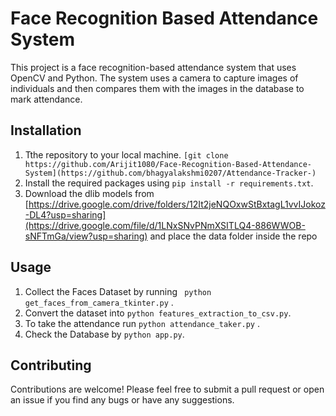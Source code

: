 # Face Recognition Based Attendance System

This project is a face recognition-based attendance system that uses OpenCV and Python. The system uses a camera to capture images of individuals and then compares them with the images in the database to mark attendance.

## Installation

1. Tthe repository to your local machine. ``` [git clone https://github.com/Arijit1080/Face-Recognition-Based-Attendance-System](https://github.com/bhagyalakshmi0207/Attendance-Tracker-) ```
2. Install the required packages using ```pip install -r requirements.txt```.
3. Download the dlib models from [https://drive.google.com/drive/folders/12It2jeNQOxwStBxtagL1vvIJokoz-DL4?usp=sharing](https://drive.google.com/file/d/1LNxSNvPNmXSITLQ4-886WWOB-sNFTmGa/view?usp=sharing) and place the data folder inside the repo

## Usage

1. Collect the Faces Dataset by running ``` python get_faces_from_camera_tkinter.py``` .
2. Convert the dataset into ```python features_extraction_to_csv.py```.
3. To take the attendance run ```python attendance_taker.py``` .
4. Check the Database by ```python app.py```.


## Contributing

Contributions are welcome! Please feel free to submit a pull request or open an issue if you find any bugs or have any suggestions.




